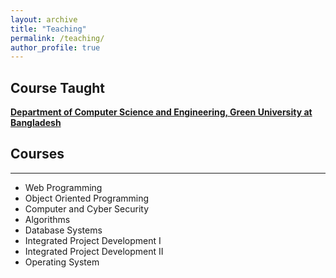 ```yaml
---
layout: archive
title: "Teaching"
permalink: /teaching/
author_profile: true
---
```


## Course Taught

[**Department of Computer Science and Engineering, Green University at Bangladesh**](https://cse.green.edu.bd/)

## Courses
-----------
- Web Programming
- Object Oriented Programming
- Computer and Cyber Security
- Algorithms
- Database Systems
- Integrated Project Development I
- Integrated Project Development II
- Operating System

<br/>